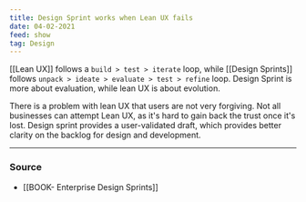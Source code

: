 ```yaml
---
title: Design Sprint works when Lean UX fails
date: 04-02-2021
feed: show
tag: Design
---
```

[[Lean UX]] follows a `build > test > iterate` loop, while [[Design Sprints]] follows `unpack > ideate > evaluate > test > refine` loop. Design Sprint is more about evaluation, while lean UX is about evolution.

There is a problem with lean UX that users are not very forgiving. Not all businesses can attempt Lean UX, as it's hard to gain back the trust once it's lost. Design sprint provides a user-validated draft, which provides better clarity on the backlog for design and development.

---
### Source
- [[BOOK- Enterprise Design Sprints]]